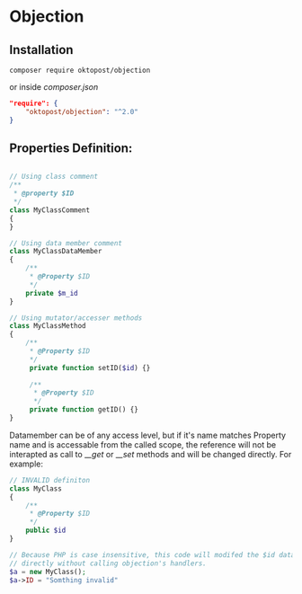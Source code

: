 # Objection

## Installation

```shell
composer require oktopost/objection
```
or inside *composer.json*
```json
"require": {
	"oktopost/objection": "^2.0"
}
```

## Properties Definition:

```php

// Using class comment
/**
 * @property $ID
 */
class MyClassComment
{
}

// Using data member comment
class MyClassDataMember
{
	/**
	 * @Property $ID
	 */
	private $m_id
}

// Using mutator/accesser methods
class MyClassMethod
{
	/**
	 * @Property $ID
	 */
	 private function setID($id) {}
	 
	 /**
	  * @Property $ID
	  */
	 private function getID() {}
}

```

Datamember can be of any access level, but if it's name matches Property name and is accessable from the called scope, the reference will not be interapted as call to __\__get__ or __\__set__ methods and will be changed directly. For example:

```php
// INVALID definiton
class MyClass
{
	/**
	 * @Property $ID
	 */
	public $id
}

// Because PHP is case insensitive, this code will modifed the $id data member 
// directly without calling objection's handlers.
$a = new MyClass();
$a->ID = "Somthing invalid"
```
